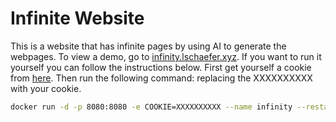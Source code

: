 # Infinite Website
This is a website that has infinite pages by using AI to generate the webpages. To view a demo, go to [infinity.lschaefer.xyz](https://infinity.lschaefer.xyz). If you want to run it yourself you can follow the instructions below.
First get yourself a cookie from [here](https://open-assistant.io). Then run the following command: replacing the XXXXXXXXXX with your cookie.
```zsh
docker run -d -p 8080:8080 -e COOKIE=XXXXXXXXXX --name infinity --restart=always lukasdotcom/infinite-website
```